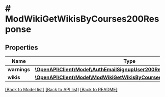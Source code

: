 # # ModWikiGetWikisByCourses200Response

## Properties

Name | Type | Description | Notes
------------ | ------------- | ------------- | -------------
**warnings** | [**\OpenAPI\Client\Model\AuthEmailSignupUser200ResponseWarningsInner[]**](AuthEmailSignupUser200ResponseWarningsInner.md) |  | [optional]
**wikis** | [**\OpenAPI\Client\Model\ModWikiGetWikisByCourses200ResponseWikisInner[]**](ModWikiGetWikisByCourses200ResponseWikisInner.md) |  |

[[Back to Model list]](../../README.md#models) [[Back to API list]](../../README.md#endpoints) [[Back to README]](../../README.md)
